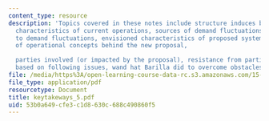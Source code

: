 ```yaml
---
content_type: resource
description: 'Topics covered in these notes include structure induces behavior, key
  characteristics of current operations, sources of demand fluctuations, costs attributable
  to demand fluctuations, envisioned characteristics of proposed system, further illumination
  of operational concepts behind the new proposal,

  parties involved (or impacted by the proposal), resistance from parties involved
  based on following issues, wand hat Barilla did to overcome obstacles (Spa (B) Case).'
file: /media/https%3A/open-learning-course-data-rc.s3.amazonaws.com/15-778-management-of-supply-networks-for-products-and-services-summer-2004/53b0a649cfe3c1d8630c688c490860f5_keytakeways_5.pdf
file_type: application/pdf
resourcetype: Document
title: keytakeways_5.pdf
uid: 53b0a649-cfe3-c1d8-630c-688c490860f5
---
```

